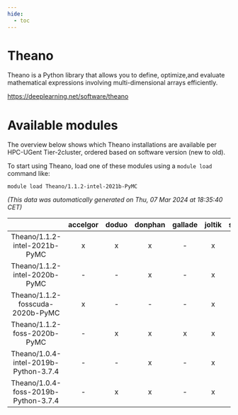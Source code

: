 ```yaml
---
hide:
  - toc
---
```


Theano
======


Theano is a Python library that allows you to define, optimize,and evaluate mathematical expressions involving multi-dimensional arrays efficiently.

https://deeplearning.net/software/theano
# Available modules


The overview below shows which Theano installations are available per HPC-UGent Tier-2cluster, ordered based on software version (new to old).

To start using Theano, load one of these modules using a `module load` command like:

```shell
module load Theano/1.1.2-intel-2021b-PyMC
```

*(This data was automatically generated on Thu, 07 Mar 2024 at 18:35:40 CET)*  

| |accelgor|doduo|donphan|gallade|joltik|skitty|
| :---: | :---: | :---: | :---: | :---: | :---: | :---: |
|Theano/1.1.2-intel-2021b-PyMC|x|x|x|-|x|x|
|Theano/1.1.2-intel-2020b-PyMC|-|-|x|-|x|x|
|Theano/1.1.2-fosscuda-2020b-PyMC|x|-|-|-|x|-|
|Theano/1.1.2-foss-2020b-PyMC|-|x|x|x|x|x|
|Theano/1.0.4-intel-2019b-Python-3.7.4|-|-|x|-|x|x|
|Theano/1.0.4-foss-2019b-Python-3.7.4|-|x|x|-|x|x|
